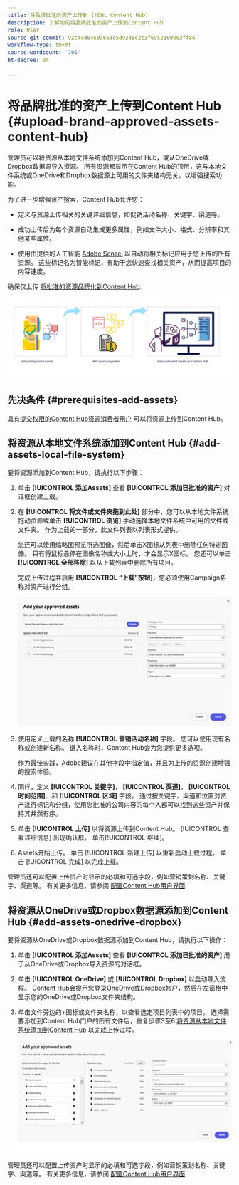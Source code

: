 ```yaml
---
title: 将品牌批准的资产上传到 [!DNL Content Hub]
description: 了解如何将品牌批准的资产上传到Content Hub
role: User
source-git-commit: 92c4cd64503653c5d9248c2c3f6952100b03ff86
workflow-type: tm+mt
source-wordcount: '705'
ht-degree: 0%

---
```



# 将品牌批准的资产上传到Content Hub {#upload-brand-approved-assets-content-hub}

管理员可以将资源从本地文件系统添加到Content Hub，或从OneDrive或Dropbox数据源导入资源。 所有资源都显示在Content Hub的顶层，这与本地文件系统或OneDrive和Dropbox数据源上可用的文件夹结构无关，以增强搜索功能。

为了进一步增强资产搜索，Content Hub允许您：

* 定义与资源上传相关的关键详细信息，如促销活动名称、关键字、渠道等。

* 成功上传后为每个资源自动生成更多属性，例如文件大小、格式、分辨率和其他某些属性。

* 使用由提供的人工智能 [Adobe Sensei](https://www.adobe.com/cn/sensei.html) 以自动将相关标记应用于您上传的所有资源。 这些标记名为智能标记，有助于您快速查找相关资产，从而提高项目的内容速度。

确保仅上传 [将批准的资源品牌化到Content Hub](/help/assets/approve-assets.md).

![上传品牌批准的资产](assets/upload-brand-approved-assets.png)

## 先决条件 {#prerequisites-add-assets}

[具有提交权限的Content Hub资源消费者用户](/help/assets/deploy-content-hub.md#onboard-content-hub-consumer-users-submission-rights) 可以将资源上传到Content Hub。

## 将资源从本地文件系统添加到Content Hub {#add-assets-local-file-system}

要将资源添加到Content Hub，请执行以下步骤：

1. 单击 **[!UICONTROL 添加Assets]** 查看 **[!UICONTROL 添加已批准的资产]** 对话框创建上载。

1. 在 **[!UICONTROL 将文件或文件夹拖到此处]** 部分中，您可以从本地文件系统拖动资源或单击 **[!UICONTROL 浏览]** 手动选择本地文件系统中可用的文件或文件夹。 作为上载的一部分，此文件列表以列表形式提供。


   您还可以使用缩略图预览所选图像，然后单击X图标从列表中删除任何特定图像。 只有将鼠标悬停在图像名称或大小上时，才会显示X图标。 您还可以单击 **[!UICONTROL 全部移除]** 以从上载列表中删除所有项目。

   完成上传过程并启用 **[!UICONTROL “上载”按钮]**，您必须使用Campaign名称对资产进行分组。

   ![将资源上传到Content Hub](assets/upload-assets-content-hub.png)

1. 使用定义上载的名称 **[!UICONTROL 营销活动名称]** 字段。 您可以使用现有名称或创建新名称。 键入名称时，Content Hub会为您提供更多选项。 <!--You can define multiple Campaign names for your upload. While you are typing a name, either click anywhere else within the dialog box or press the `,` (Comma) key to register the name.-->

   作为最佳实践，Adobe建议在其他字段中指定值，并且为上传的资源创建增强的搜索体验。

1. 同样，定义 **[!UICONTROL 关键字]**， **[!UICONTROL 渠道]**， **[!UICONTROL 时间范围]**、和 **[!UICONTROL 区域]** 字段。 通过按关键字、渠道和位置对资产进行标记和分组，使用您批准的公司内容的每个人都可以找到这些资产并保持其井然有序。

1. 单击 **[!UICONTROL 上传]** 以将资源上传到Content Hub。 [!UICONTROL 查看详细信息] 出现确认框。 单击[!UICONTROL 继续]。

1. Assets开始上传。 单击 [!UICONTROL 新建上传] 以重新启动上载过程。 单击 [!UICONTROL 完成] 以完成上载。

管理员还可以配置上传资产时显示的必填和可选字段，例如营销策划名称、关键字、渠道等。 有关更多信息，请参阅 [配置Content Hub用户界面](configure-content-hub-ui-options.md#configure-upload-options-content-hub).


## 将资源从OneDrive或Dropbox数据源添加到Content Hub {#add-assets-onedrive-dropbox}

要将资源从OneDrive或Dropbox数据源添加到Content Hub，请执行以下操作：

1. 单击 **[!UICONTROL 添加Assets]** 查看 **[!UICONTROL 添加已批准的资产]** 用于从OneDrive或Dropbox导入资源的对话框。

1. 单击 **[!UICONTROL OneDrive]** 或 **[!UICONTROL Dropbox]** 以启动导入流程。 Content Hub会提示您登录OneDrive或Dropbox帐户，然后在左窗格中显示您的OneDrive或Dropbox文件夹结构。

1. 单击文件旁边的+图标或文件夹名称，以查看选定项目列表中的项目。 选择需要添加到Content Hub门户的所有文件后，重复步骤3至6 [将资源从本地文件系统添加到Content Hub](#add-assets-local-file-system) 以完成上传过程。

   ![从OneDrive或Dropbox将资源上传到Content Hub](assets/add-assets-onedrive-dropbox.png)

管理员还可以配置上传资产时显示的必填和可选字段，例如营销策划名称、关键字、渠道等。 有关更多信息，请参阅 [配置Content Hub用户界面](configure-content-hub-ui-options.md#configure-upload-options-content-hub).

